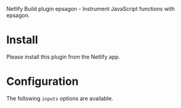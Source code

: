 Netlify Build plugin epsagon - Instrument JavaScript functions with epsagon.

# Install

Please install this plugin from the Netlify app.

# Configuration

The following `inputs` options are available.
